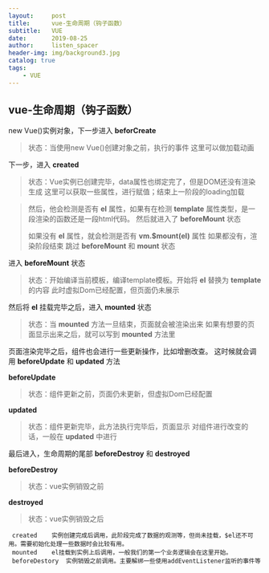 ```yaml
---
layout:     post
title:      vue-生命周期（钩子函数）
subtitle:   VUE
date:       2019-08-25
author:     listen_spacer
header-img: img/background3.jpg
catalog: true
tags:
    - VUE
---
```

## vue-生命周期（钩子函数）

new Vue()实例对象，下一步进入 **beforCreate**
>  状态：当使用new Vue()创建对象之前，执行的事件
>  这里可以做加载动画
  
  下一步，进入 **created**
> 状态：Vue实例已创建完毕，data属性也绑定完了，但是DOM还没有渲染生成
> 这里可以获取一些属性，进行赋值；结束上一阶段的loading加载

> 然后，他会检测是否有 **el** 属性，如果有在检测 **template** 属性类型，是一段渲染的函数还是一段html代码。
> 然后就进入了 **beforeMount** 状态
>  
> 如果没有 **el** 属性，就会检测是否有 **vm.$mount(el)** 属性
> 如果都没有，渲染阶段结束 跳过 **beforeMount** 和 **mount** 状态

 进入  **beforeMount** 状态
 > 状态：开始编译当前模板，编译template模板。开始将 **el** 替换为 **template** 的内容
 > 此时虚拟Dom已经配置，但页面仍未展示
 
 然后将 **el** 挂载完毕之后，进入 **mounted** 状态
 > 状态：当 **mounted** 方法一旦结束，页面就会被渲染出来
 > 如果有想要的页面显示出来之后，就可以写到 **mounted** 方法里

页面渲染完毕之后，组件也会进行一些更新操作，比如增删改查。
这时候就会调用 **beforeUpdate** 和 **updated** 方法

**beforeUpdate**
> 状态：组件更新之前，页面仍未更新，但虚拟Dom已经配置

**updated**
> 状态：组件更新完毕，此方法执行完毕后，页面显示
> 对组件进行改变的话，一般在 **updated** 中进行

最后进入，生命周期的尾部 **beforeDestroy** 和 **destroyed**

**beforeDestroy**
> 状态：vue实例销毁之前

**destroyed**
> 状态：vue实例销毁之后

```
 created    实例创建完成后调用，此阶段完成了数据的观测等，但尚未挂载，$el还不可用。需要初始化处理一些数据时会比较有用。
 mounted    el挂载到实例上后调用，一般我们的第一个业务逻辑会在这里开始。
 beforeDestory  实例销毁之前调用。主要解绑一些使用addEventListener监听的事件等
```